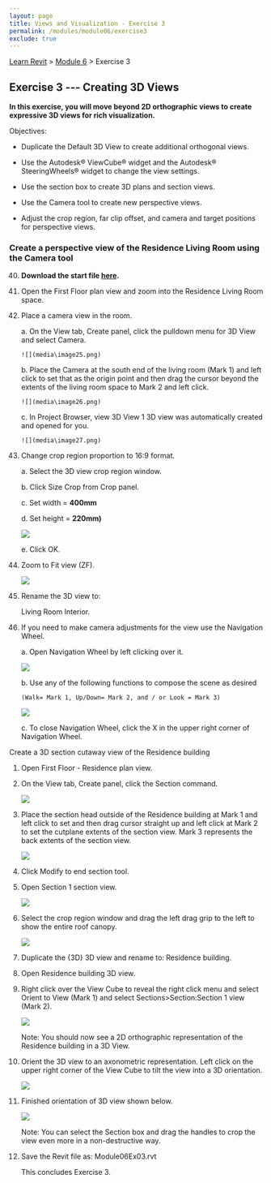 ```yaml
---
layout: page
title: Views and Visualization - Exercise 3
permalink: /modules/module06/exercise3
exclude: true
---
```


[Learn Revit](/learnrevit/) > [Module 6](/learnrevit/modules/module06/) > Exercise 3

## Exercise 3  --- Creating 3D Views

**In this exercise, you will move beyond 2D orthographic views to create expressive 3D views for rich visualization.**

Objectives:

-   Duplicate the Default 3D View to create additional orthogonal views.

-   Use the Autodesk® ViewCube® widget and the Autodesk® SteeringWheels® widget to change the view settings.

-   Use the section box to create 3D plans and section views.

-   Use the Camera tool to create new perspective views.

-   Adjust the crop region, far clip offset, and camera and target positions for perspective views.

### Create a perspective view of the Residence Living Room using the Camera tool

40. **Download the start file [here](Module06Ex03.rvt).**

41. Open the First Floor plan view and zoom into the Residence Living
    Room space.

42. Place a camera view in the room.

    a.  On the View tab, Create panel, click the pulldown menu for 3D View and select Camera.

        ![](media\image25.png)

    b.  Place the Camera at the south end of the living room (Mark 1) and left click to set that as the origin point and then drag the cursor beyond the extents of the living room space to Mark 2 and left click.

        ![](media\image26.png)

    c.  In Project Browser, view 3D View 1 3D view was automatically created and opened for you.

        ![](media\image27.png)

43. Change crop region proportion to 16:9 format.

    a.  Select the 3D view crop region window.

    b.  Click Size Crop from Crop panel.

    c.  Set width = **400mm**

    d.  Set height = **220mm)**

    ![](media\image28.png)

    e.  Click OK.


44. Zoom to Fit view (ZF).

    ![](media\image29.png)

45. Rename the 3D view to:

    Living Room Interior.

46. If you need to make camera adjustments for the view use the
    Navigation Wheel.

    a.  Open Navigation Wheel by left clicking over it.

    ![](media\image30.png)

    b.  Use any of the following functions to compose the scene as desired

        (Walk= Mark 1, Up/Down= Mark 2, and / or Look = Mark 3)

    ![](media\image31.png)

    c.  To close Navigation Wheel, click the X in the upper right corner of Navigation Wheel.

Create a 3D section cutaway view of the Residence building

1.  Open First Floor - Residence plan view.


47. On the View tab, Create panel, click the Section command.

    ![](media\image32.png)

48. Place the section head outside of the Residence building at Mark 1 and left click to set and then drag cursor straight up and left click at Mark 2 to set the cutplane extents of the section view. Mark 3 represents the back extents of the section view.

    ![](media\image33.png)

49. Click Modify to end section tool.

50. Open Section 1 section view.

    ![](media\image34.png)

51. Select the crop region window and drag the left drag grip to the
    left to show the entire roof canopy.

    ![](media\image35.png)

52. Duplicate the {3D} 3D view and rename to: Residence building.

53. Open Residence building 3D view.

54. Right click over the View Cube to reveal the right click menu and
    select Orient to View (Mark 1) and select Sections\>Section:Section
    1 view (Mark 2).

    ![](media\image36.png)

    Note: You should now see a 2D orthographic representation of the
Residence building in a 3D View.

55. Orient the 3D view to an axonometric representation. Left click on the upper right corner of the View Cube to tilt the view into a 3D orientation.

    ![](media\image37.png)

56. Finished orientation of 3D view shown below.

    ![](media\image38.png)

    Note: You can select the Section box and drag the handles to crop the
view even more in a non-destructive way.

57. Save the Revit file as: Module06Ex03.rvt

    This concludes Exercise 3.

